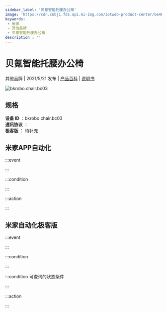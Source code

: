 ```yaml
---
sidebar_label: '贝氪智能托腰办公椅'
image: 'https://cdn.cnbj1.fds.api.mi-img.com/iotweb-product-center/be468c0fbea530b3cbb5ca1216ce1033_微信图片_20210304110701.png?GalaxyAccessKeyId=AKVGLQWBOVIRQ3XLEW&Expires=9223372036854775807&Signature=HcT94yDxZTBU6CHkdaRjc+Qx+Us='
keywords: 
 - 米家
 - 其他品牌
 - 贝氪智能托腰办公椅
description : ''
---
```

# 贝氪智能托腰办公椅

其他品牌 | 2021/5/21 发布 | [产品百科](https://home.mi.com/webapp/content/baike/product/index.html?model=bkrobo.chair.bc03/) | [说明书](https://home.mi.com/views/introduction.html?model=bkrobo.chair.bc03&region=cn)

![bkrobo.chair.bc03](https://cdn.cnbj1.fds.api.mi-img.com/iotweb-product-center/be468c0fbea530b3cbb5ca1216ce1033_微信图片_20210304110701.png?GalaxyAccessKeyId=AKVGLQWBOVIRQ3XLEW&Expires=9223372036854775807&Signature=HcT94yDxZTBU6CHkdaRjc+Qx+Us=)

## 规格  
> 
**设备 ID** ：bkrobo.chair.bc03  
**通讯协议** ：  
**极客版**  ： 待补充 


## 米家APP自动化  

:::event  

:::

:::condition  

:::

:::action   

:::

## 米家自动化极客版  

:::event  

:::

:::condition  

:::

:::condition 可查询的状态条件  

:::

:::action  

:::

        
